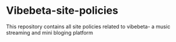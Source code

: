 # Vibebeta-site-policies


This repository contains  all site policies related to vibebeta- a music streaming and mini bloging platform